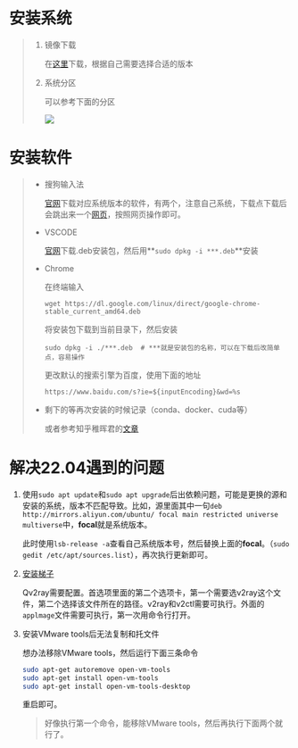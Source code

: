 # 安装系统

> 1. 镜像下载
>
>    在[这里](https://cn.ubuntu.com/)下载，根据自己需要选择合适的版本
>
> 2. 系统分区
>
>    可以参考下面的分区
>
>    ![](C:\Users\lx\Desktop\微信图片_20211230164431.jpg)

# 安装软件

> - 搜狗输入法
>
>   [官网](https://pinyin.sogou.com/linux/?r=pinyin)下载对应系统版本的软件，有两个，注意自己系统，下载点下载后会跳出来一个[网页](https://pinyin.sogou.com/linux/help.php)，按照网页操作即可。
>
> - VSCODE
>
>   [官网](https://code.visualstudio.com/)下载.deb安装包，然后用**```sudo dpkg -i ***.deb```**安装
>
> - Chrome
>
>   在终端输入
>
>   ```shell
>   wget https://dl.google.com/linux/direct/google-chrome-stable_current_amd64.deb
>   ```
>
>   将安装包下载到当前目录下，然后安装
>
>   ```shell
>   sudo dpkg -i ./***.deb  # ***就是安装包的名称，可以在下载后改简单点，容易操作
>   ```
>
>   更改默认的搜索引擎为百度，使用下面的地址
>
>   ```http
>   https://www.baidu.com/s?ie=${inputEncoding}&wd=%s
>   ```
>
> - 剩下的等再次安装的时候记录（conda、docker、cuda等）
>
>   或者参考知乎稚晖君的[文章](https://zhuanlan.zhihu.com/p/336429888)

# 解决22.04遇到的问题

1. 使用```sudo apt update```和```sudo apt upgrade```后出依赖问题，可能是更换的源和安装的系统，版本不匹配导致。比如，源里面其中一句```deb http://mirrors.aliyun.com/ubuntu/ focal main restricted universe multiverse```中，**focal**就是系统版本。

   此时使用```lsb-release -a```查看自己系统版本号，然后替换上面的**focal**。（```sudo gedit /etc/apt/sources.list```），再次执行更新即可。

2. [安装梯子](http://qv2ray.net/lang/zh/getting-started/step2.html#%E4%B8%8B%E8%BD%BD-v2ray-%E6%A0%B8%E5%BF%83%E6%96%87%E4%BB%B6)

   Qv2ray需要配置。首选项里面的第二个选项卡，第一个需要选v2ray这个文件，第二个选择该文件所在的路径。v2ray和v2ctl需要可执行。外面的```applmage```文件需要可执行，第一次用命令行打开。

3. 安装VMware tools后无法复制和托文件

   想办法移除VMware tools，然后运行下面三条命令

   ```bash
   sudo apt-get autoremove open-vm-tools
   sudo apt-get install open-vm-tools
   sudo apt-get install open-vm-tools-desktop
   ```

   重启即可。

   > 好像执行第一个命令，能移除VMware tools，然后再执行下面两个就行了。
